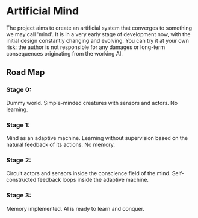 # Artificial Mind #

The project aims to create an artificial system that converges to something we may call 'mind'. It is in a very early stage of development now, with the initial design constantly changing and evolving. You can try it at your own risk: the author is not responsible for any damages or long-term consequences originating from the working AI.

## Road Map ##
### Stage 0: ###
Dummy world. Simple-minded creatures with sensors and actors. No learning.

### Stage 1: ###
Mind as an adaptive machine. Learning without supervision based on the natural feedback of its actions. No memory.
### Stage 2: ###
Circuit actors and sensors inside the conscience field of the mind. Self-constructed feedback loops inside the adaptive machine.

### Stage 3: ###
Memory implemented. AI is ready to learn and conquer.